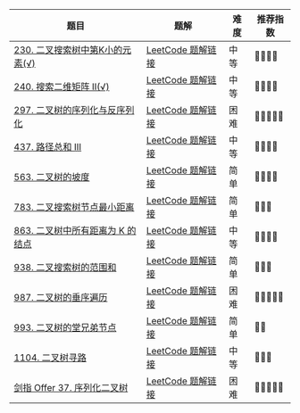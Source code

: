 | 题目                                                         | 题解                                                         | 难度 | 推荐指数 |
| ------------------------------------------------------------ | ------------------------------------------------------------ | ---- | -------- |
| [230. 二叉搜索树中第K小的元素(√)](https://leetcode-cn.com/problems/kth-smallest-element-in-a-bst/) | [LeetCode 题解链接](https://leetcode-cn.com/problems/kth-smallest-element-in-a-bst/solution/gong-shui-san-xie-yi-ti-san-jie-pai-xu-y-8uah/) | 中等 | 🤩🤩🤩🤩     |
| [240. 搜索二维矩阵 II(√)](https://leetcode-cn.com/problems/search-a-2d-matrix-ii/) | [LeetCode 题解链接](https://leetcode-cn.com/problems/search-a-2d-matrix-ii/solution/gong-shui-san-xie-yi-ti-shuang-jie-er-fe-y1ns/) | 中等 | 🤩🤩🤩🤩     |
| [297. 二叉树的序列化与反序列化](https://leetcode-cn.com/problems/serialize-and-deserialize-binary-tree/) | [LeetCode 题解链接](https://leetcode-cn.com/problems/xu-lie-hua-er-cha-shu-lcof/solution/gong-shui-san-xie-er-cha-shu-de-xu-lie-h-n89a/) | 困难 | 🤩🤩🤩🤩🤩    |
| [437. 路径总和 III](https://leetcode-cn.com/problems/path-sum-iii/) | [LeetCode 题解链接](https://leetcode-cn.com/problems/path-sum-iii/solution/gong-shui-san-xie-yi-ti-shuang-jie-dfs-q-usa7/) | 中等 | 🤩🤩🤩🤩     |
| [563. 二叉树的坡度](https://leetcode-cn.com/problems/binary-tree-tilt/) | [LeetCode 题解链接](https://leetcode-cn.com/problems/binary-tree-tilt/solution/gong-shui-san-xie-jian-dan-er-cha-shu-di-ekz4/) | 简单 | 🤩🤩🤩🤩     |
| [783. 二叉搜索树节点最小距离](https://leetcode-cn.com/problems/minimum-distance-between-bst-nodes/) | [LeetCode 题解链接](https://leetcode-cn.com/problems/minimum-distance-between-bst-nodes/solution/gong-shui-san-xie-yi-ti-san-jie-shu-de-s-7r17/) | 简单 | 🤩🤩🤩      |
| [863. 二叉树中所有距离为 K 的结点](https://leetcode-cn.com/problems/all-nodes-distance-k-in-binary-tree/) | [LeetCode 题解链接](https://leetcode-cn.com/problems/all-nodes-distance-k-in-binary-tree/solution/gong-shui-san-xie-yi-ti-shuang-jie-jian-x6hak/) | 中等 | 🤩🤩🤩🤩     |
| [938. 二叉搜索树的范围和](https://leetcode-cn.com/problems/range-sum-of-bst/) | [LeetCode 题解链接](https://leetcode-cn.com/problems/range-sum-of-bst/solution/gong-shui-san-xie-yi-ti-shuang-jie-di-gu-q2fo/) | 简单 | 🤩🤩🤩      |
| [987. 二叉树的垂序遍历](https://leetcode-cn.com/problems/vertical-order-traversal-of-a-binary-tree/) | [LeetCode 题解链接](https://leetcode-cn.com/problems/vertical-order-traversal-of-a-binary-tree/solution/gong-shui-san-xie-yi-ti-shuang-jie-dfs-h-wfm3/) | 困难 | 🤩🤩🤩🤩🤩    |
| [993. 二叉树的堂兄弟节点](https://leetcode-cn.com/problems/cousins-in-binary-tree/) | [LeetCode 题解链接](https://leetcode-cn.com/problems/cousins-in-binary-tree/solution/gong-shui-san-xie-shu-de-sou-suo-dfs-bfs-b200/) | 简单 | 🤩🤩       |
| [1104. 二叉树寻路](https://leetcode-cn.com/problems/path-in-zigzag-labelled-binary-tree/) | [LeetCode 题解链接](https://leetcode-cn.com/problems/path-in-zigzag-labelled-binary-tree/solution/gong-shui-san-xie-yi-ti-shuang-jie-mo-ni-rw2d/) | 中等 | 🤩🤩🤩      |
| [剑指 Offer 37. 序列化二叉树](https://leetcode-cn.com/problems/xu-lie-hua-er-cha-shu-lcof/) | [LeetCode 题解链接](https://leetcode-cn.com/problems/xu-lie-hua-er-cha-shu-lcof/solution/gong-shui-san-xie-er-cha-shu-de-xu-lie-h-n89a/) | 困难 | 🤩🤩🤩🤩🤩    |

